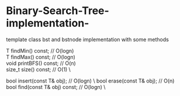# Binary-Search-Tree-implementation-
template class bst and bstnode implementation with some methods


T findMin() const;             // O(logn) \
T findMax() const;             // O(logn) \
void printBFS() const;         // O(n) \
size_t size() const;           // O(1) \

bool insert(const T& obj);     // O(logn) \ 
bool erase(const T& obj);      // O(n) \
bool find(const T& obj) const; // O(logn) \

